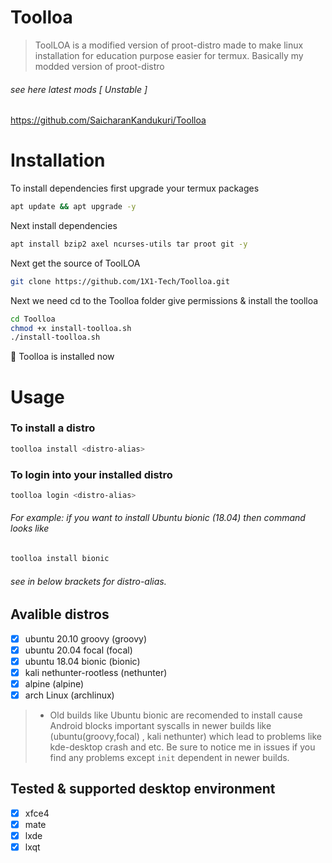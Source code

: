 # Toolloa
>ToolLOA is a modified version of proot-distro made to make linux installation for education purpose easier
for termux.
> Basically my modded version of proot-distro

###### see here latest mods [ Unstable ]
https://github.com/SaicharanKandukuri/Toolloa


# Installation
To install dependencies first upgrade your termux packages
```bash
apt update && apt upgrade -y
```
Next install dependencies
```bash
apt install bzip2 axel ncurses-utils tar proot git -y
```
Next get the source of ToolLOA
```bash
git clone https://github.com/1X1-Tech/Toolloa.git
```
Next we need cd to the Toolloa folder give permissions & install the toolloa
```bash
cd Toolloa
chmod +x install-toolloa.sh
./install-toolloa.sh
```
🧐 Toolloa is installed now
# Usage
### To install a distro
```bash
toolloa install <distro-alias>
```
### To login into your installed distro
```bash
toolloa login <distro-alias>
```
###### For example: if you want to install Ubuntu bionic (18.04) then command looks like
```bash
toolloa install bionic
```
###### see in below brackets for distro-alias.
## Avalible distros
- [x] ubuntu 20.10 groovy (groovy)
- [x] ubuntu 20.04 focal (focal)
- [x] ubuntu 18.04 bionic (bionic)
- [x] kali nethunter-rootless (nethunter)
- [x] alpine (alpine)
- [x] arch Linux (archlinux)

> - Old builds like Ubuntu bionic are recomended to install cause Android blocks important syscalls in newer builds like (ubuntu(groovy,focal) , kali nethunter) which lead to problems like kde-desktop crash and etc. Be sure to notice me in issues if you find any problems except `init` dependent in newer builds.

## Tested & supported desktop environment
- [x] xfce4
- [x] mate
- [x] lxde
- [x] lxqt

